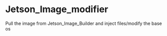 # Jetson_Image_modifier
Pull the image from Jetson_Image_Builder and inject files/modify the base os
